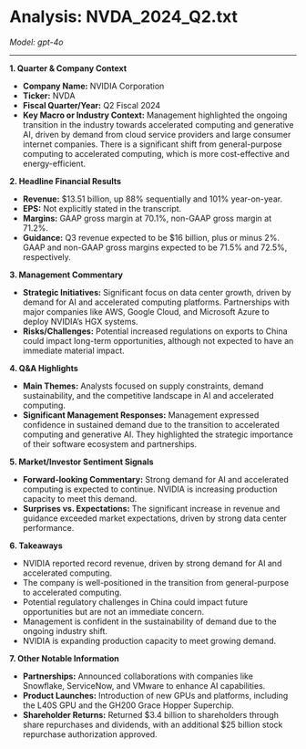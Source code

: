 # Analysis: NVDA_2024_Q2.txt

*Model: gpt-4o*

---

**1. Quarter & Company Context**
- **Company Name:** NVIDIA Corporation
- **Ticker:** NVDA
- **Fiscal Quarter/Year:** Q2 Fiscal 2024
- **Key Macro or Industry Context:** Management highlighted the ongoing transition in the industry towards accelerated computing and generative AI, driven by demand from cloud service providers and large consumer internet companies. There is a significant shift from general-purpose computing to accelerated computing, which is more cost-effective and energy-efficient.

**2. Headline Financial Results**
- **Revenue:** $13.51 billion, up 88% sequentially and 101% year-on-year.
- **EPS:** Not explicitly stated in the transcript.
- **Margins:** GAAP gross margin at 70.1%, non-GAAP gross margin at 71.2%.
- **Guidance:** Q3 revenue expected to be $16 billion, plus or minus 2%. GAAP and non-GAAP gross margins expected to be 71.5% and 72.5%, respectively.

**3. Management Commentary**
- **Strategic Initiatives:** Significant focus on data center growth, driven by demand for AI and accelerated computing platforms. Partnerships with major companies like AWS, Google Cloud, and Microsoft Azure to deploy NVIDIA’s HGX systems.
- **Risks/Challenges:** Potential increased regulations on exports to China could impact long-term opportunities, although not expected to have an immediate material impact.

**4. Q&A Highlights**
- **Main Themes:** Analysts focused on supply constraints, demand sustainability, and the competitive landscape in AI and accelerated computing.
- **Significant Management Responses:** Management expressed confidence in sustained demand due to the transition to accelerated computing and generative AI. They highlighted the strategic importance of their software ecosystem and partnerships.

**5. Market/Investor Sentiment Signals**
- **Forward-looking Commentary:** Strong demand for AI and accelerated computing is expected to continue. NVIDIA is increasing production capacity to meet this demand.
- **Surprises vs. Expectations:** The significant increase in revenue and guidance exceeded market expectations, driven by strong data center performance.

**6. Takeaways**
- NVIDIA reported record revenue, driven by strong demand for AI and accelerated computing.
- The company is well-positioned in the transition from general-purpose to accelerated computing.
- Potential regulatory challenges in China could impact future opportunities but are not an immediate concern.
- Management is confident in the sustainability of demand due to the ongoing industry shift.
- NVIDIA is expanding production capacity to meet growing demand.

**7. Other Notable Information**
- **Partnerships:** Announced collaborations with companies like Snowflake, ServiceNow, and VMware to enhance AI capabilities.
- **Product Launches:** Introduction of new GPUs and platforms, including the L40S GPU and the GH200 Grace Hopper Superchip.
- **Shareholder Returns:** Returned $3.4 billion to shareholders through share repurchases and dividends, with an additional $25 billion stock repurchase authorization approved.